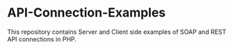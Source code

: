 # API-Connection-Examples
This repository contains Server and Client side examples of SOAP and REST API connections in PHP.
